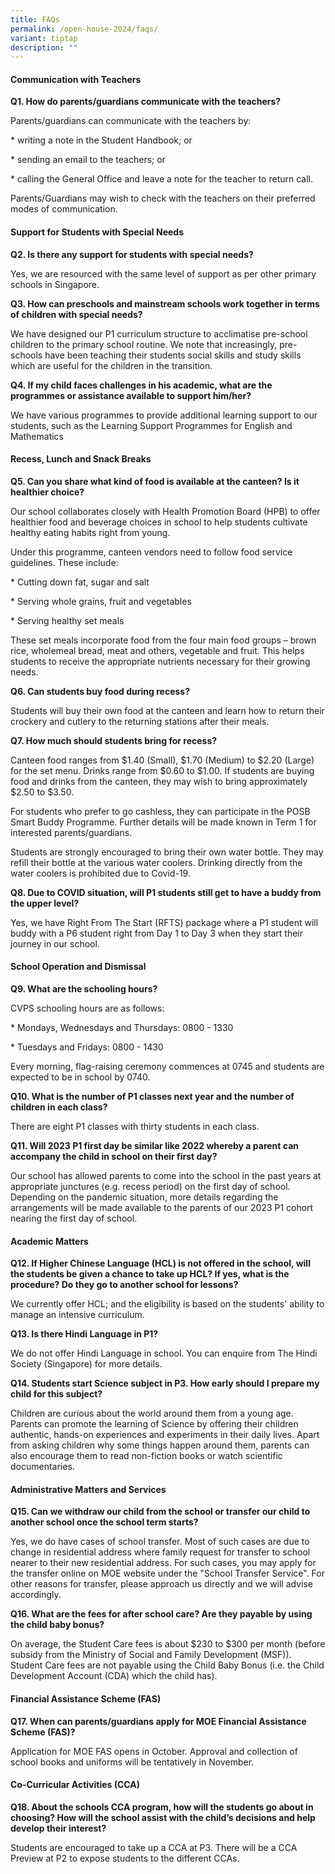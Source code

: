 ```yaml
---
title: FAQs
permalink: /open-house-2024/faqs/
variant: tiptap
description: ""
---
```

<h4><strong>Communication with Teachers</strong></h4>
<p><strong>Q1. How do parents/guardians communicate with the teachers?</strong>
</p>
<p>Parents/guardians can communicate with the teachers by:</p>
<p>* writing a note in the Student Handbook; or</p>
<p>* sending an email to the teachers; or</p>
<p>* calling the General Office and leave a note for the teacher to return
call.</p>
<p>Parents/Guardians may wish to check with the teachers on their preferred
modes of communication.</p>
<h4><strong>Support for Students with Special Needs</strong></h4>
<p><strong>Q2. Is there any support for students with special needs?</strong> 
</p>
<p>Yes, we are resourced with the same level of support as per other primary
schools in Singapore.</p>
<p><strong>Q3. How can preschools and mainstream schools work together in terms of children with special needs?</strong>
</p>
<p>We have designed our P1 curriculum structure to acclimatise pre-school
children to the primary school routine. We note that increasingly, pre-schools
have been teaching their students social skills and study skills which
are useful for the children in the transition.</p>
<p><strong>Q4. If my child faces challenges in his academic, what are the programmes or assistance available to support him/her?</strong>
</p>
<p>We have various programmes to provide additional learning support to our
students, such as the Learning Support Programmes for English and Mathematics</p>
<p></p>
<h4><strong>Recess, Lunch and Snack Breaks</strong></h4>
<p><strong>Q5. Can you share what kind of food is available at the canteen? Is it healthier choice?</strong> 
</p>
<p>Our school collaborates closely with Health Promotion Board (HPB) to offer
healthier food and beverage choices in school to help students cultivate
healthy eating habits right from young.</p>
<p>Under this programme, canteen vendors need to follow food service guidelines.
These include:</p>
<p>* Cutting down fat, sugar and salt</p>
<p>* Serving whole grains, fruit and vegetables</p>
<p>* Serving healthy set meals</p>
<p>These set meals incorporate food from the four main food groups – brown
rice, wholemeal bread, meat and others, vegetable and fruit. This helps
students to receive the appropriate nutrients necessary for their growing
needs.</p>
<p><strong>Q6. Can students buy food during recess?</strong> 
</p>
<p>Students will buy their own food at the canteen and learn how to return
their crockery and cutlery to the returning stations after their meals.</p>
<p><strong>Q7. How much should students bring for recess?</strong> 
</p>
<p>Canteen food ranges from $1.40 (Small), $1.70 (Medium) to $2.20 (Large)
for the set menu. Drinks range from $0.60 to $1.00. If students are buying
food and drinks from the canteen, they may wish to bring approximately
$2.50 to $3.50.</p>
<p>For students who prefer to go cashless, they can participate in the POSB
Smart Buddy Programme. Further details will be made known in Term 1 for
interested parents/guardians.</p>
<p>Students are strongly encouraged to bring their own water bottle. They
may refill their bottle at the various water coolers. Drinking directly
from the water coolers is prohibited due to Covid-19.</p>
<p><strong>Q8. Due to COVID situation, will P1 students still get to have a buddy from the upper level?</strong> 
</p>
<p>Yes, we have Right From The Start (RFTS) package where a P1 student will
buddy with a P6 student right from Day 1 to Day 3 when they start their
journey in our school.</p>
<h4><strong>School Operation and Dismissal</strong></h4>
<p><strong>Q9. What are the schooling hours?</strong> 
</p>
<p>CVPS schooling hours are as follows:</p>
<p>* Mondays, Wednesdays and Thursdays: 0800 - 1330</p>
<p>* Tuesdays and Fridays: 0800 - 1430</p>
<p>Every morning, flag-raising ceremony commences at 0745 and students are
expected to be in school by 0740.</p>
<p><strong>Q10. What is the number of P1 classes next year and the number of children in each class?</strong> 
</p>
<p>There are eight P1 classes with thirty students in each class.</p>
<p><strong>Q11. Will 2023 P1 first day be similar like 2022 whereby a parent can accompany the child in school on their first day?</strong> 
</p>
<p>Our school has allowed parents to come into the school in the past years
at appropriate junctures (e.g. recess period) on the first day of school.
Depending on the pandemic situation, more details regarding the arrangements
will be made available to the parents of our 2023 P1 cohort nearing the
first day of school.</p>
<p></p>
<h4><strong>Academic Matters</strong></h4>
<p><strong>Q12. If Higher Chinese Language (HCL) is not offered in the school, will the students be given a chance to take up HCL? If yes, what is the procedure? Do they go to another school for lessons?</strong> 
</p>
<p>We currently offer HCL; and the eligibility is based on the students'
ability to manage an intensive curriculum.</p>
<p><strong>Q13. Is there Hindi Language in P1?</strong> 
</p>
<p>We do not offer Hindi Language in school. You can enquire from The Hindi
Society (Singapore) for more details.</p>
<p><strong>Q14. Students start Science subject in P3. How early should I prepare my child for this subject?</strong> 
</p>
<p>Children are curious about the world around them from a young age. Parents
can promote the learning of Science by offering their children authentic,
hands-on experiences and experiments in their daily lives. Apart from asking
children why some things happen around them, parents can also encourage
them to read non-fiction books or watch scientific documentaries.</p>
<h4><strong>Administrative Matters and Services</strong></h4>
<p><strong>Q15. Can we withdraw our child from the school or transfer our child to another school once the school term starts?</strong> 
</p>
<p>Yes, we do have cases of school transfer. Most of such cases are due to
change in residential address where family request for transfer to school
nearer to their new residential address. For such cases, you may apply
for the transfer online on MOE website under the "School Transfer Service".
For other reasons for transfer, please approach us directly and we will
advise accordingly.</p>
<p><strong>Q16. What are the fees for after school care? Are they payable by using the child baby bonus?</strong> 
</p>
<p>On average, the Student Care fees is about $230 to $300 per month (before
subsidy from the Ministry of Social and Family Development (MSF)). Student
Care fees are not payable using the Child Baby Bonus (i.e. the Child Development
Account (CDA) which the child has).</p>
<h4><strong>Financial Assistance Scheme (FAS)</strong></h4>
<p><strong>Q17. When can parents/guardians apply for MOE Financial Assistance Scheme (FAS)?</strong> 
</p>
<p>Application for MOE FAS opens in October. Approval and collection of school
books and uniforms will be tentatively in November.</p>
<p></p>
<h4><strong>Co-Curricular Activities (CCA)</strong></h4>
<p><strong>Q18. About the schools CCA program, how will the students go about in choosing? How will the school assist with the child’s decisions and help develop their interest?</strong> 
</p>
<p>Students are encouraged to take up a CCA at P3. There will be a CCA Preview
at P2 to expose students to the different CCAs.</p>